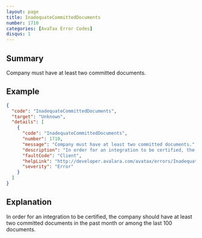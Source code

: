 ```yaml
---
layout: page
title: InadequateCommittedDocuments
number: 1710
categories: [AvaTax Error Codes]
disqus: 1
---
```


## Summary

Company must have at least two committed documents.

## Example

```json
{
  "code": "InadequateCommittedDocuments",
  "target": "Unknown",
  "details": [
    {
      "code": "InadequateCommittedDocuments",
      "number": 1710,
      "message": "Company must have at least two committed documents.",
      "description": "In order for an integration to be certified, the company should have at least two committed documents in the past month or among the last 100 documents.",
      "faultCode": "Client",
      "helpLink": "http://developer.avalara.com/avatax/errors/InadequateCommittedDocuments",
      "severity": "Error"
    }
  ]
}
```

## Explanation

In order for an integration to be certified, the company should have at least two committed documents in the past month or among the last 100 documents.
